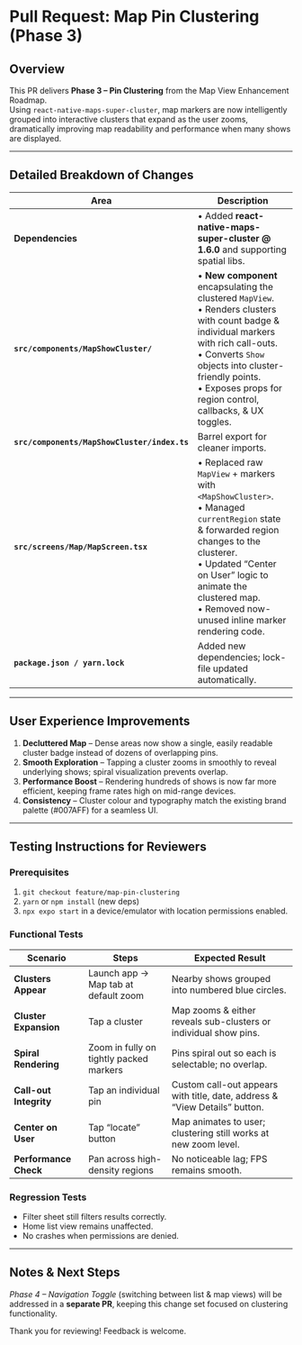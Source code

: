 # Pull Request: Map Pin Clustering (Phase 3)

## Overview  
This PR delivers **Phase 3 – Pin Clustering** from the Map View Enhancement Roadmap.  
Using `react-native-maps-super-cluster`, map markers are now intelligently grouped into interactive clusters that expand as the user zooms, dramatically improving map readability and performance when many shows are displayed.

---

## Detailed Breakdown of Changes

| Area | Description |
|------|-------------|
| **Dependencies** | • Added **react-native-maps-super-cluster @ 1.6.0** and supporting spatial libs. |
| **`src/components/MapShowCluster/`** | • **New component** encapsulating the clustered `MapView`.<br>• Renders clusters with count badge & individual markers with rich call-outs.<br>• Converts `Show` objects into cluster-friendly points.<br>• Exposes props for region control, callbacks, & UX toggles. |
| **`src/components/MapShowCluster/index.ts`** | Barrel export for cleaner imports. |
| **`src/screens/Map/MapScreen.tsx`** | • Replaced raw `MapView` + markers with `<MapShowCluster>`.<br>• Managed `currentRegion` state & forwarded region changes to the clusterer.<br>• Updated “Center on User” logic to animate the clustered map.<br>• Removed now-unused inline marker rendering code. |
| **`package.json / yarn.lock`** | Added new dependencies; lock-file updated automatically. |

---

## User Experience Improvements
1. **Decluttered Map** – Dense areas now show a single, easily readable cluster badge instead of dozens of overlapping pins.  
2. **Smooth Exploration** – Tapping a cluster zooms in smoothly to reveal underlying shows; spiral visualization prevents overlap.  
3. **Performance Boost** – Rendering hundreds of shows is now far more efficient, keeping frame rates high on mid-range devices.  
4. **Consistency** – Cluster colour and typography match the existing brand palette (#007AFF) for a seamless UI.

---

## Testing Instructions for Reviewers

### Prerequisites
1. `git checkout feature/map-pin-clustering`
2. `yarn` or `npm install` (new deps)
3. `npx expo start` in a device/emulator with location permissions enabled.

### Functional Tests
| Scenario | Steps | Expected Result |
|----------|-------|-----------------|
| **Clusters Appear** | Launch app → Map tab at default zoom | Nearby shows grouped into numbered blue circles. |
| **Cluster Expansion** | Tap a cluster | Map zooms & either reveals sub-clusters or individual show pins. |
| **Spiral Rendering** | Zoom in fully on tightly packed markers | Pins spiral out so each is selectable; no overlap. |
| **Call-out Integrity** | Tap an individual pin | Custom call-out appears with title, date, address & “View Details” button. |
| **Center on User** | Tap “locate” button | Map animates to user; clustering still works at new zoom level. |
| **Performance Check** | Pan across high-density regions | No noticeable lag; FPS remains smooth. |

### Regression Tests
- Filter sheet still filters results correctly.
- Home list view remains unaffected.
- No crashes when permissions are denied.

---

## Notes & Next Steps
*Phase 4 – Navigation Toggle* (switching between list & map views) will be addressed in a **separate PR**, keeping this change set focused on clustering functionality.

Thank you for reviewing! Feedback is welcome.
